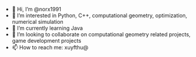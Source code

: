 - 👋 Hi, I’m @norx1991
- 👀 I’m interested in Python, C++, computational geometry, optimization, numerical simulation
- 🌱 I’m currently learning Java
- 💞️ I’m looking to collaborate on computational geometry related projects, game development projects
- 📫 How to reach me: xuyfthu@

<!---
norx1991/norx1991 is a ✨ special ✨ repository because its `README.md` (this file) appears on your GitHub profile.
You can click the Preview link to take a look at your changes.
--->
